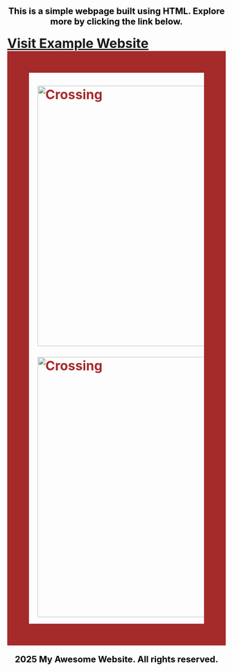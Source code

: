 <!DOCTYPE html>
<html>
<head>
    <!--External Css-->
    <link rel="stylesheet" href="styles/style.css">
    <title>My Enhanced Webpage</title>
    <!--Internal CSS-->
    <style>
        div{
            border: 50px solid brown;
            padding: 10px;
        }
    </style>
    <style>
        p{
            color: black;
            font-size: 20px;
            text-align: center;

 }
        img{
            margin:20px 15px 5px 10px;
        }
    </style>
</head>
<body>
    <!--Inline CSS-->
    <h1 style="color:brown; font-size: 30px;"Cascading Style Sheets</h1>
    <p>This is a simple webpage built using HTML. Explore more by clicking the link below.</p>
    <a id="google" href="https://example.com" target="_blank">Visit Example Website</a>
    <div>
        <img src="images/build.jpg" alt="Crossing" width="500" height="600">
        <img src="images/build.jpg" alt="Crossing" width="500" height="600">
    </div>
    <footer class="home-footer">
        <p>2025 My Awesome Website. All rights reserved.</p> 
    </footer>
</body>
</html>
